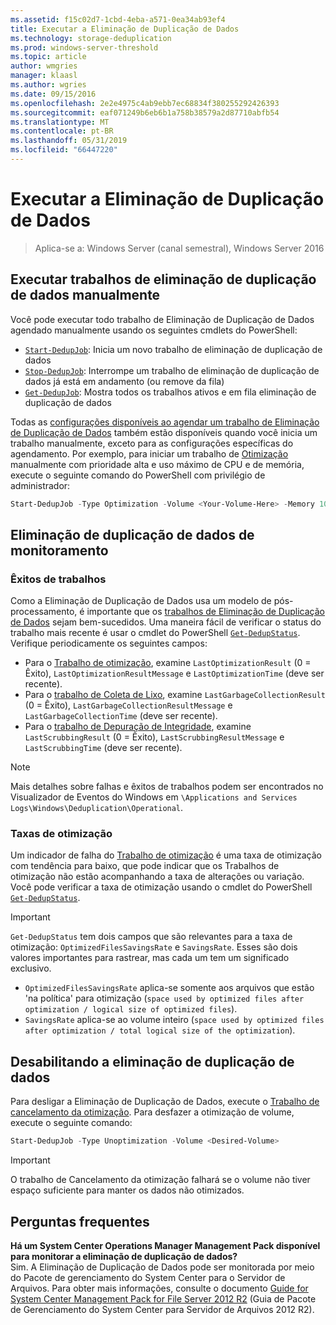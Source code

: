 ```yaml
---
ms.assetid: f15c02d7-1cbd-4eba-a571-0ea34ab93ef4
title: Executar a Eliminação de Duplicação de Dados
ms.technology: storage-deduplication
ms.prod: windows-server-threshold
ms.topic: article
author: wmgries
manager: klaasl
ms.author: wgries
ms.date: 09/15/2016
ms.openlocfilehash: 2e2e4975c4ab9ebb7ec68834f380255292426393
ms.sourcegitcommit: eaf071249b6eb6b1a758b38579a2d87710abfb54
ms.translationtype: MT
ms.contentlocale: pt-BR
ms.lasthandoff: 05/31/2019
ms.locfileid: "66447220"
---
```

# <a name="running-data-deduplication"></a>Executar a Eliminação de Duplicação de Dados

> Aplica-se a: Windows Server (canal semestral), Windows Server 2016

## <a id="running-dedup-jobs-manually"></a>Executar trabalhos de eliminação de duplicação de dados manualmente

Você pode executar todo trabalho de Eliminação de Duplicação de Dados agendado manualmente usando os seguintes cmdlets do PowerShell:
* [`Start-DedupJob`](https://technet.microsoft.com/library/hh848442.aspx): Inicia um novo trabalho de eliminação de duplicação de dados
* [`Stop-DedupJob`](https://technet.microsoft.com/library/hh848439.aspx): Interrompe um trabalho de eliminação de duplicação de dados já está em andamento (ou remove da fila)
* [`Get-DedupJob`](https://technet.microsoft.com/library/hh848452.aspx): Mostra todos os trabalhos ativos e em fila eliminação de duplicação de dados

Todas as [configurações disponíveis ao agendar um trabalho de Eliminação de Duplicação de Dados](advanced-settings.md#modifying-job-schedules-available-settings) também estão disponíveis quando você inicia um trabalho manualmente, exceto para as configurações específicas do agendamento. Por exemplo, para iniciar um trabalho de [Otimização](understand.md#job-info-optimization) manualmente com prioridade alta e uso máximo de CPU e de memória, execute o seguinte comando do PowerShell com privilégio de administrador:

```PowerShell
Start-DedupJob -Type Optimization -Volume <Your-Volume-Here> -Memory 100 -Cores 100 -Priority High
```

## <a id="monitoring-dedup"></a>Eliminação de duplicação de dados de monitoramento

### <a id="monitoring-dedup-job-successes"></a>Êxitos de trabalhos

Como a Eliminação de Duplicação de Dados usa um modelo de pós-processamento, é importante que os [trabalhos de Eliminação de Duplicação de Dados](understand.md#job-info) sejam bem-sucedidos. Uma maneira fácil de verificar o status do trabalho mais recente é usar o cmdlet do PowerShell [`Get-DedupStatus`](https://technet.microsoft.com/library/hh848437.aspx). Verifique periodicamente os seguintes campos:

* Para o [Trabalho de otimização](understand.md#job-info-optimization), examine `LastOptimizationResult` (0 = Êxito), `LastOptimizationResultMessage` e `LastOptimizationTime` (deve ser recente).
* Para o [trabalho de Coleta de Lixo](understand.md#job-info-gc), examine `LastGarbageCollectionResult` (0 = Êxito), `LastGarbageCollectionResultMessage` e `LastGarbageCollectionTime` (deve ser recente).
* Para o [trabalho de Depuração de Integridade](understand.md#job-info-scrubbing), examine `LastScrubbingResult` (0 = Êxito), `LastScrubbingResultMessage` e `LastScrubbingTime` (deve ser recente).

> [!Note]  
> Mais detalhes sobre falhas e êxitos de trabalhos podem ser encontrados no Visualizador de Eventos do Windows em `\Applications and Services Logs\Windows\Deduplication\Operational`.

### <a id="monitoring-dedup-optimization-rates"></a>Taxas de otimização

Um indicador de falha do [Trabalho de otimização](understand.md#job-info-optimization) é uma taxa de otimização com tendência para baixo, que pode indicar que os Trabalhos de otimização não estão acompanhando a taxa de alterações ou variação. Você pode verificar a taxa de otimização usando o cmdlet do PowerShell [`Get-DedupStatus`](https://technet.microsoft.com/library/hh848437.aspx).

> [!Important]
> `Get-DedupStatus` tem dois campos que são relevantes para a taxa de otimização: `OptimizedFilesSavingsRate` e `SavingsRate`. Esses são dois valores importantes para rastrear, mas cada um tem um significado exclusivo.
> - `OptimizedFilesSavingsRate` aplica-se somente aos arquivos que estão 'na política' para otimização (`space used by optimized files after optimization / logical size of optimized files`).
> - `SavingsRate` aplica-se ao volume inteiro (`space used by optimized files after optimization / total logical size of the optimization`).

## <a id="disabling-dedup"></a>Desabilitando a eliminação de duplicação de dados
Para desligar a Eliminação de Duplicação de Dados, execute o [Trabalho de cancelamento da otimização](understand.md#job-info-unoptimization). Para desfazer a otimização de volume, execute o seguinte comando:

```PowerShell
Start-DedupJob -Type Unoptimization -Volume <Desired-Volume>
```

> [!Important]  
> O trabalho de Cancelamento da otimização falhará se o volume não tiver espaço suficiente para manter os dados não otimizados.

## <a id="faq"></a>Perguntas frequentes
**Há um System Center Operations Manager Management Pack disponível para monitorar a eliminação de duplicação de dados?**  
Sim. A Eliminação de Duplicação de Dados pode ser monitorada por meio do Pacote de gerenciamento do System Center para o Servidor de Arquivos. Para obter mais informações, consulte o documento [Guide for System Center Management Pack for File Server 2012 R2](https://download.microsoft.com/download/6/F/7/6F7A33B9-9383-48ED-9252-23C2C8AD1BDA/MPGuide_FileServer2012R2.doc) (Guia de Pacote de Gerenciamento do System Center para Servidor de Arquivos 2012 R2).
